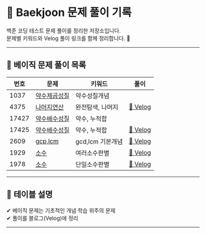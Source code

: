 # 📘 Baekjoon 문제 풀이 기록


백준 코딩 테스트 문제 풀이를 정리한 저장소입니다.  
문제별 키워드와 Velog 풀이 링크를 함께 정리합니다. 🚀



---

## 📌 **베이직 문제 풀이 목록**

| 번호  | 문제 | 키워드 | 풀이 |
|------|------|------|------|
| 1037 | [약수제곱성질](https://www.acmicpc.net/problem/1037) | 약수성질개념 |  |
| 4375 | [나머지연산](https://www.acmicpc.net/problem/4375) | 완전탐색, 나머지 | [🔗 Velog](https://velog.io/@literallyme/%EB%B0%B1%EC%A4%80-4375-%EB%AC%B8%EC%A0%9C%ED%92%80%EC%9D%B4-%EB%82%98%EB%A8%B8%EC%A7%80-%EC%97%B0%EC%82%B0-%EC%84%B1%EC%A7%88-%EC%95%8C%EA%B3%A0%EB%A6%AC%EC%A6%98-647j7rn8) |
| 17427 | [약수배수성질](https://www.acmicpc.net/problem/17427) | 약수, 누적합 | |
| 17425 | [약수배수성질](https://www.acmicpc.net/problem/17425) | 약수, 누적합 | [🔗 Velog](https://velog.io/@literallyme/%EB%B0%B1%EC%A4%80-17425-%EC%95%BD%EC%88%98%EC%9D%98-%ED%95%A9-%EB%AC%B8%EC%A0%9C-%ED%92%80%EC%9D%B4) |
| 2609 | [gcp,lcm](https://www.acmicpc.net/problem/2609) | gcd,lcm 기본개념 | [🔗 Velog](https://velog.io/@literallyme/%EB%B0%B1%EC%A4%80-2609-%EB%AC%B8%EC%A0%9C-%ED%92%80%EC%9D%B4-%EC%B5%9C%EB%8C%80%EA%B3%B5%EC%95%BD%EC%88%98%EC%99%80-%EC%B5%9C%EC%86%8C%EA%B3%B5%EB%B0%B0%EC%88%98-%EA%B5%AC%ED%95%98%EB%8A%94-%EC%95%8C%EA%B3%A0%EB%A6%AC%EC%A6%98) |
| 1929 | [소수](https://www.acmicpc.net/problem/1929) | 여러소수판별 | [🔗 Velog](https://velog.io/@literallyme/%EB%B0%B1%EC%A4%80-1978-1929-%EB%AC%B8%EC%A0%9C-%ED%92%80%EC%9D%B4-%EC%86%8C%EC%88%98-%ED%8C%90%EB%B3%84-%EC%95%8C%EA%B3%A0%EB%A6%AC%EC%A6%98) |
| 1978 | [소수](https://www.acmicpc.net/problem/1978) | 단일소수판별 | [🔗 Velog](https://velog.io/@literallyme/%EB%B0%B1%EC%A4%80-1978-1929-%EB%AC%B8%EC%A0%9C-%ED%92%80%EC%9D%B4-%EC%86%8C%EC%88%98-%ED%8C%90%EB%B3%84-%EC%95%8C%EA%B3%A0%EB%A6%AC%EC%A6%98) |



---

## 🎯 **테이블 설명**
✔ 베이직 문제는 기초적인 개념 학습 위주의 문제   
✔ 풀이를 블로그(Velog)에 정리  

---
